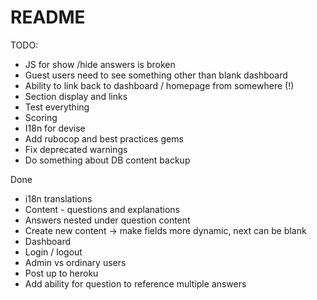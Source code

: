 # README

TODO:
* JS for show /hide answers is broken
* Guest users need to see something other than blank dashboard
* Ability to link back to dashboard / homepage from somewhere (!)
* Section display and links
* Test everything
* Scoring
* I18n for devise
* Add rubocop and best practices gems
* Fix deprecated warnings
* Do something about DB content backup

Done
* i18n translations
* Content - questions and explanations
* Answers nested under question content
* Create new content -> make fields more dynamic, next can be blank
* Dashboard
* Login / logout
* Admin vs ordinary users
* Post up to heroku
* Add ability for question to reference multiple answers
